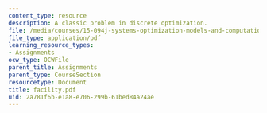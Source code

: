 ```yaml
---
content_type: resource
description: A classic problem in discrete optimization.
file: /media/courses/15-094j-systems-optimization-models-and-computation-sma-5223-spring-2004/2a781f6be1a8e706299b61bed84a24ae_facility.pdf
file_type: application/pdf
learning_resource_types:
- Assignments
ocw_type: OCWFile
parent_title: Assignments
parent_type: CourseSection
resourcetype: Document
title: facility.pdf
uid: 2a781f6b-e1a8-e706-299b-61bed84a24ae
---
```

